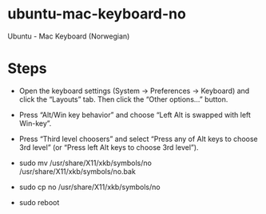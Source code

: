 # ubuntu-mac-keyboard-no
Ubuntu - Mac Keyboard (Norwegian)

# Steps

* Open the keyboard settings (System -> Preferences -> Keyboard) and click the “Layouts” tab. Then click the “Other options…” button.
* Press “Alt/Win key behavior” and choose “Left Alt is swapped with left Win-key”.
* Press “Third level choosers” and select “Press any of Alt keys to choose 3rd level” (or “Press left Alt keys to choose 3rd level”).

* sudo mv /usr/share/X11/xkb/symbols/no /usr/share/X11/xkb/symbols/no.bak
* sudo cp no /usr/share/X11/xkb/symbols/no
* sudo reboot

